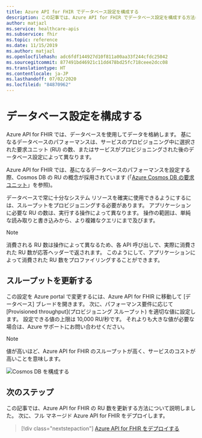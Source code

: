 ```yaml
---
title: Azure API for FHIR でデータベース設定を構成する
description: この記事では、Azure API for FHIR でデータベース設定を構成する方法について説明します
author: matjazl
ms.service: healthcare-apis
ms.subservice: fhir
ms.topic: reference
ms.date: 11/15/2019
ms.author: matjazl
ms.openlocfilehash: adc6fdf144927d10f811a00aa33f244cfdc25042
ms.sourcegitcommit: 877491bd46921c11dd478bd25fc718ceee2dcc08
ms.translationtype: HT
ms.contentlocale: ja-JP
ms.lasthandoff: 07/02/2020
ms.locfileid: "84870962"
---
```

# <a name="configure-database-settings"></a>データベース設定を構成する 

Azure API for FHIR では、データベースを使用してデータを格納します。 基になるデータベースのパフォーマンスは、サービスのプロビジョニング中に選択された要求ユニット (RU) の数、またはサービスがプロビジョニングされた後のデータベース設定によって異なります。

Azure API for FHIR では、基になるデータベースのパフォーマンスを設定する際、Cosmos DB の RU の概念が採用されています (「[Azure Cosmos DB の要求ユニット](https://docs.microsoft.com/azure/cosmos-db/request-units)」を参照)。 

データベースで常に十分なシステム リソースを確実に使用できるようにするには、スループットをプロビジョニングする必要があります。 アプリケーションに必要な RU の数は、実行する操作によって異なります。 操作の範囲は、単純な読み取りと書き込みから、より複雑なクエリにまで及びます。 

> [!NOTE]
> 消費される RU 数は操作によって異なるため、各 API 呼び出しで、実際に消費された RU 数が応答ヘッダーで返されます。 このようにして、アプリケーションによって消費された RU 数をプロファイリングすることができます。

## <a name="update-throughput"></a>スループットを更新する
この設定を Azure portal で変更するには、Azure API for FHIR に移動して [データベース] ブレードを開きます。 次に、パフォーマンス要件に応じて [Provisioned throughput]\(プロビジョニング スループット\) を適切な値に設定します。 設定できる値の上限は 10,000 RU/秒です。 それよりも大きな値が必要な場合は、Azure サポートにお問い合わせください。

> [!NOTE] 
> 値が高いほど、Azure API for FHIR のスループットが高く、サービスのコストが高いことを意味します。

![Cosmos DB を構成する](media/database/database-settings.png)

## <a name="next-steps"></a>次のステップ

この記事では、Azure API for FHIR の RU 数を更新する方法について説明しました。 次に、フル マネージド Azure API for FHIR をデプロイします。
 
>[!div class="nextstepaction"]
>[Azure API for FHIR をデプロイする](fhir-paas-portal-quickstart.md)